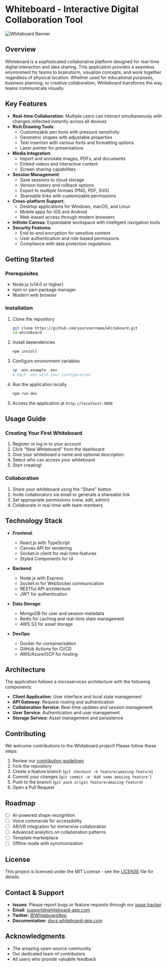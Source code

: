# Whiteboard - Interactive Digital Collaboration Tool

![Whiteboard Banner](docs/assets/whiteboard-banner.png)

## Overview

Whiteboard is a sophisticated collaborative platform designed for real-time digital interaction and idea sharing. This application provides a seamless environment for teams to brainstorm, visualize concepts, and work together regardless of physical location. Whether used for educational purposes, business planning, or creative collaboration, Whiteboard transforms the way teams communicate visually.

## Key Features

- **Real-time Collaboration**: Multiple users can interact simultaneously with changes reflected instantly across all devices
- **Rich Drawing Tools**: 
    - Customizable pen tools with pressure sensitivity
    - Geometric shapes with adjustable properties
    - Text insertion with various fonts and formatting options
    - Laser pointer for presentations
- **Media Integration**: 
    - Import and annotate images, PDFs, and documents
    - Embed videos and interactive content
    - Screen sharing capabilities
- **Session Management**: 
    - Save sessions to cloud storage
    - Version history and rollback options
    - Export to multiple formats (PNG, PDF, SVG)
    - Shareable links with customizable permissions
- **Cross-platform Support**: 
    - Desktop applications for Windows, macOS, and Linux
    - Mobile apps for iOS and Android
    - Web-based access through modern browsers
- **Infinite Canvas**: Expandable workspace with intelligent navigation tools
- **Security Features**:
    - End-to-end encryption for sensitive content
    - User authentication and role-based permissions
    - Compliance with data protection regulations

## Getting Started

### Prerequisites
- Node.js (v14.0 or higher)
- npm or yarn package manager
- Modern web browser

### Installation

1. Clone the repository
     ```bash
     git clone https://github.com/yourusername/whiteboard.git
     cd whiteboard
     ```

2. Install dependencies
     ```bash
     npm install
     ```

3. Configure environment variables
     ```bash
     cp .env.example .env
     # Edit .env with your configuration
     ```

4. Run the application locally
     ```bash
     npm run dev
     ```

5. Access the application at `http://localhost:3000`

## Usage Guide

### Creating Your First Whiteboard

1. Register or log in to your account
2. Click "New Whiteboard" from the dashboard
3. Give your whiteboard a name and optional description
4. Select who can access your whiteboard
5. Start creating!

### Collaboration

1. Share your whiteboard using the "Share" button
2. Invite collaborators via email or generate a shareable link
3. Set appropriate permissions (view, edit, admin)
4. Collaborate in real-time with team members

## Technology Stack

- **Frontend**: 
    - React.js with TypeScript
    - Canvas API for rendering
    - Socket.io client for real-time features
    - Styled Components for UI

- **Backend**: 
    - Node.js with Express
    - Socket.io for WebSocket communication
    - RESTful API architecture
    - JWT for authentication

- **Data Storage**: 
    - MongoDB for user and session metadata
    - Redis for caching and real-time state management
    - AWS S3 for asset storage

- **DevOps**:
    - Docker for containerization
    - GitHub Actions for CI/CD
    - AWS/Azure/GCP for hosting

## Architecture

The application follows a microservices architecture with the following components:

- **Client Application**: User interface and local state management
- **API Gateway**: Request routing and authentication
- **Collaboration Service**: Real-time updates and session management
- **User Service**: Authentication and user management
- **Storage Service**: Asset management and persistence

## Contributing

We welcome contributions to the Whiteboard project! Please follow these steps:

1. Review our [contribution guidelines](CONTRIBUTING.md)
2. Fork the repository
3. Create a feature branch (`git checkout -b feature/amazing-feature`)
4. Commit your changes (`git commit -m 'Add some amazing feature'`)
5. Push to the branch (`git push origin feature/amazing-feature`)
6. Open a Pull Request

## Roadmap

- [ ] AI-powered shape recognition
- [ ] Voice commands for accessibility
- [ ] AR/VR integration for immersive collaboration
- [ ] Advanced analytics on collaboration patterns
- [ ] Template marketplace
- [ ] Offline mode with synchronization

## License

This project is licensed under the MIT License - see the [LICENSE](LICENSE) file for details.

## Contact & Support

- **Issues**: Please report bugs or feature requests through our [issue tracker](https://github.com/yourusername/whiteboard/issues)
- **Email**: support@whiteboard-app.com
- **Twitter**: [@WhiteboardApp](https://twitter.com/whiteboardapp)
- **Documentation**: [docs.whiteboard-app.com](https://docs.whiteboard-app.com)

## Acknowledgments

- The amazing open-source community
- Our dedicated team of contributors
- All users who provide valuable feedback